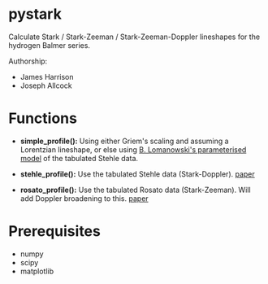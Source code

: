 # pystark

Calculate Stark / Stark-Zeeman / Stark-Zeeman-Doppler lineshapes for the hydrogen Balmer series.

Authorship:

- James Harrison
- Joseph Allcock


# Functions

- **simple_profile():** Using either Griem's scaling and assuming a Lorentzian lineshape, or else using [B. Lomanowski's
parameterised model](http://iopscience.iop.org/article/10.1088/0029-5515/55/12/123028/meta "Bart's paper") of the tabulated Stehle data.

- **stehle_profile():** Use the tabulated Stehle data (Stark-Doppler). [paper](https://lerma.obspm.fr/~stehle/Articles/1999AAS140Stehle.pdf)
- **rosato_profile():** Use the tabulated Rosato data (Stark-Zeeman). Will add Doppler broadening to this. [paper](https://www.sciencedirect.com/science/article/pii/S0022407316305325)


# Prerequisites

- numpy
- scipy
- matplotlib



